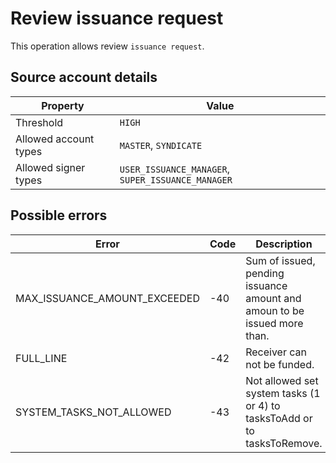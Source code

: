 # Review issuance request

This operation allows review `issuance request`.

## Source account details

| Property              | Value                                             |
|-----------------------|---------------------------------------------------|
| Threshold             | `HIGH`                                              |
| Allowed account types | `MASTER`, `SYNDICATE`                             |
| Allowed signer types  | `USER_ISSUANCE_MANAGER`, `SUPER_ISSUANCE_MANAGER` |

## Possible errors

| Error                        | Code | Description                                                              |
|------------------------------|------|--------------------------------------------------------------------------|
| MAX_ISSUANCE_AMOUNT_EXCEEDED | -40  | Sum of issued, pending issuance amount and amoun to be issued more than. |
| FULL_LINE                    | -42  | Receiver can not be funded.                                              |
| SYSTEM_TASKS_NOT_ALLOWED     | -43  | Not allowed set system tasks (1 or 4) to tasksToAdd or to tasksToRemove. |

